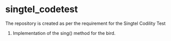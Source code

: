 # singtel_codetest
The repository is created as per the requirement for the Singtel Codility Test

1. Implementation of the sing() method for the bird.
